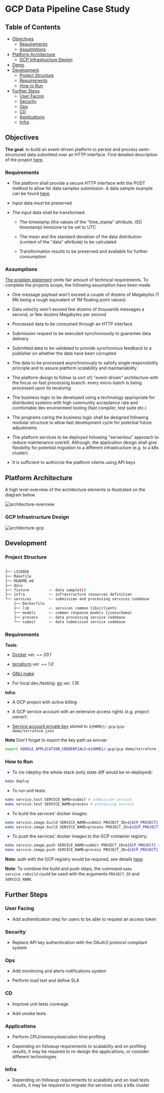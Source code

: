 # GCP Data Pipeline Case Study <!-- omit in toc -->

## Table of Contents <!-- omit in toc -->
  * [Objectives](#objectives)
    + [Requirements](#requirements)
    + [Assumptions](#assumptions)
  * [Platform Architecture](#platform-architecture)
    + [GCP Infrastructure Design](#gcp-infrastructure-design)
  * [Demo](#demo)
  * [Development](#development)
    + [Project Structure](#project-structure)
    + [Requirements](#requirements-1)
    + [How to Run](#how-to-run)
  * [Further Steps](#further-steps)
    + [User Facing](#user-facing)
    + [Security](#security)
    + [Ops](#ops)
    + [CD](#cd)
    + [Applications](#applications)
    + [Infra](#infra)

## Objectives

**The goal**: to build an event-driven platform to persist and process semi-structured data submitted over an HTTP interface. Find detailed description of the project [here](./docu/description.pdf).

### Requirements

- The platform shall provide a secure HTTP interface with the POST method to allow for data samples submission. A data sample example can be found [here](./fixture/sample.json).

- Input data *must* be preserved

- The input data shall be transformed:

    - The timestamp (the values of the "time_stamp" attribute, ISO timestamp) timezone to be set to UTC

    - The mean and the standard deviation of the data distribution (content of the "data" attribute) to be calculated

    - Transformation results to be preserved and available for further consumption

### Assumptions

[The problem statement](./docu/description.pdf) omits fair amount of technical requirements. To complete the projects scope, the following assumption have been made:

- One message payload won't exceed a couple of dozens of Megabytes (1 Mb being a rough equivalent of 1M floating point values)

- Data velocity won't exceed few dozens of thousands messages a second, or few dozens Megabytes per second

- Processed data to be consumed through an HTTP interface

- Submission request to be executed synchronously to guarantee data delivery

- Submitted data to be validated to provide synchronous feedback to a publisher on whether the data have been corrupted

- The data to be processed asynchronously to satisfy single responsibility principle and to assure platform scalability and maintainability

- The platform design to follow (a sort of) "event-driven" architecture with the focus on fast processing branch: every micro-batch is being processed upon its receiving

- The business logic to be developed using a technology appropriate for distributed systems with high community acceptance rate and comfortable dev environment tooling (fast compiler, test suite etc.)

- The programs caring the business logic shall be designed following modular structure to allow fast development cycle for potential future adjustments

- The platform services to be deployed following "serverless" approach to reduce maintenance overkill. Although, the application design shall give flexibility for potential migration to a different infrastructure (e.g. to a k8s cluster).

- It is sufficient to authorize the platform clients using API keys

## Platform Architecture

A high level overview of the architecture elements is illustrated on the diagram below.

![architecture-overview](./docu/img/architecture_overview.jpg)

### GCP Infrastructure Design

![architecture-gcp](./docu/img/architecture_gcp.jpg)

## Development

### Project Structure

```bash
.
├── LICENSE
├── Makefile
├── README.md
├── docu
├── fixture         <- data sample(s)
├── infra           <- infrastructure resources definition
└── services        <- submission and processing services codebase
    ├── Dockerfile
    ├── lib         <- services common libs/clients
    ├── models      <- common response models (jsonschema)
    ├── process     <- data processing service codebase
    └── submit      <- data submission service codebase
```

### Requirements

**Tools**:

- [Docker](https://www.docker.com/) *ver. ~= 20.1*

- [terraform](https://www.terraform.io/) *ver. ~= 1.0*

- [GNU make](https://www.gnu.org/software/make/)

- For local dev./testing: [go](https://golang.org/) *ver. 1.16*

**Infra**:

- A GCP project with active billing

- A GCP service account with an extensive access rights (e.g. *project owner*):

- [Service account private key](https://cloud.google.com/iam/docs/creating-managing-service-account-keys#iam-service-account-keys-create-gcloud) stored to `${HOME}/.gcp/gcp-demo/terraform.json`

**Note** Don't forget to export the key path as envvar:

```bash
export GOOGLE_APPLICATION_CREDENTIALS=${HOME}/.gcp/gcp-demo/terraform.json
```

### How to Run

- To (re-)deploy the whole stack (only state diff would be re-deployed):

```bash
make deploy
```

- To run unit tests:

```bash
make service.test SERVICE_NAME=submit # submission service
make service.test SERVICE_NAME=process # processing service
```

- To build the services' docker images:

```bash
make service.image.build SERVICE_NAME=submit PROJECT_ID=${GCP_PROJECT} # submission service
make service.image.build SERVICE_NAME=process PROJECT_ID=${GCP_PROJECT} # processing service
```

- To push the services' docker images to the GCP container registry:

```bash
make service.image.push SERVICE_NAME=submit PROJECT_ID=${GCP_PROJECT} # submission service
make service.image.push SERVICE_NAME=process PROJECT_ID=${GCP_PROJECT} # processing service
```

**Note**: auth with the GCP registry would be required, see details [here](https://cloud.google.com/container-registry/docs/advanced-authentication).

**Note**: To combine the build and push steps, the command `make service.rebuild` could be used with the arguments `PROJECT_ID` and `SERVICE_NAME`.

## Further Steps

### User Facing

- Add authentication step for users to be able to request an access token

### Security

- Replace API key authentication with the OAuth2 protocol compliant system

### Ops

- Add monitoring and alerts notifications system

- Perform load test and define SLA

### CD

- Improve unit tests coverage

- Add smoke tests

### Applications

- Perform CPU/memory/execution time profiling

- Depending on followup requirements to scalability and on profiling results, it may be required to re-design the applications, or consider different technologies

### Infra

- Depending on followup requirements to scalability and on load tests results, it may be required to migrate the services onto a k8s cluster
